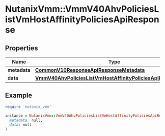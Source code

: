 # NutanixVmm::VmmV40AhvPoliciesListVmHostAffinityPoliciesApiResponse

## Properties

| Name | Type | Description | Notes |
| ---- | ---- | ----------- | ----- |
| **metadata** | [**CommonV10ResponseApiResponseMetadata**](CommonV10ResponseApiResponseMetadata.md) |  | [optional] |
| **data** | [**VmmV40AhvPoliciesListVmHostAffinityPoliciesApiResponseData**](VmmV40AhvPoliciesListVmHostAffinityPoliciesApiResponseData.md) |  | [optional] |

## Example

```ruby
require 'nutanix_vmm'

instance = NutanixVmm::VmmV40AhvPoliciesListVmHostAffinityPoliciesApiResponse.new(
  metadata: null,
  data: null
)
```

